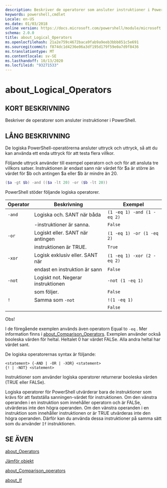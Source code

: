 ```yaml
---
description: Beskriver de operatorer som ansluter instruktioner i PowerShell.
keywords: powershell,cmdlet
Locale: en-US
ms.date: 01/03/2018
online version: https://docs.microsoft.com/powershell/module/microsoft.powershell.core/about/about_logical_operators?view=powershell-5.1&WT.mc_id=ps-gethelp
schema: 2.0.0
title: about_Logical_Operators
ms.openlocfilehash: 21a2e759c4672baca9fab9a9eeb3bbb851c5e691
ms.sourcegitcommit: f874dc1d4236e06a3df195d179f59e0a7d9f8436
ms.translationtype: MT
ms.contentlocale: sv-SE
ms.lasthandoff: 10/13/2020
ms.locfileid: "93271533"
---
```

# <a name="about_logical_operators"></a>about_Logical_Operators

## <a name="short-description"></a>KORT BESKRIVNING

Beskriver de operatorer som ansluter instruktioner i PowerShell.

## <a name="long-description"></a>LÅNG BESKRIVNING

De logiska PowerShell-operatörerna ansluter uttryck och uttryck, så att du kan använda ett enda uttryck för att testa flera villkor.

Följande uttryck använder till exempel operatorn och och för att ansluta tre villkors satser. Instruktionen är endast sann när värdet för $a är större än värdet för $b och antingen $a eller $b är mindre än
20.

```powershell
($a -gt $b) -and (($a -lt 20) -or ($b -lt 20))
```

PowerShell stöder följande logiska operatorer.

|Operator|Beskrivning                        |Exempel                   |
|--------|-----------------------------------|--------------------------|
|`-and`  |Logiska och. SANT när båda        |`(1 -eq 1) -and (1 -eq 2)`|
|        |-instruktioner är sanna.               |`False`                   |
|`-or`   |Logiskt eller. SANT när antingen       |`(1 -eq 1) -or (1 -eq 2)` |
|        |instruktionen är TRUE.                 |`True`                    |
|`-xor`  |Logisk exklusiv eller. SANT när    |`(1 -eq 1) -xor (2 -eq 2)`|
|        |endast en instruktion är sann         |`False`                   |
|`-not`  |Logiskt not. Negerar instruktionen |`-not (1 -eq 1)`          |
|        |som följer.                      |`False`                   |
|`!`     |Samma som `-not`                     |`!(1 -eq 1)`              |
|        |                                   |`False`                   |

 Obs!

I de föregående exemplen används även operatorn Equal to `-eq` . Mer information finns i [about_Comparison_Operators](about_Comparison_Operators.md). Exemplen använder också booleska värden för heltal. Heltalet 0 har värdet FALSe. Alla andra heltal har värdet sant.

De logiska operatorernas syntax är följande:

```
<statement> {-AND | -OR | -XOR} <statement>
{! | -NOT} <statement>
```

Instruktioner som använder logiska operatorer returnerar booleska värden (TRUE eller FALSe).

Logiska operatorer för PowerShell utvärderar bara de instruktioner som krävs för att fastställa sanningen-värdet för instruktionen. Om den vänstra operanden i en instruktion som innehåller operatorn och är FALSe, utvärderas inte den högra operanden.
Om den vänstra operanden i en instruktion som innehåller instruktionen or är TRUE utvärderas inte den högra operanden. Därför kan du använda dessa instruktioner på samma sätt som du använder `If` instruktionen.

## <a name="see-also"></a>SE ÄVEN

[about_Operators](about_Operators.md)

[Jämför objekt](xref:Microsoft.PowerShell.Utility.Compare-Object)

[about_Comparison_operators](about_Comparison_Operators.md)

[about_If](about_If.md)
